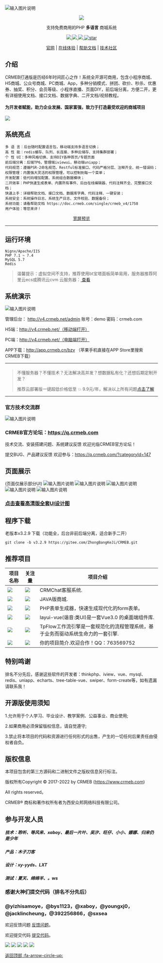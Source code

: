 ![输入图片说明](readme/pic/gitee.jpg)
<div align="center" >
    <img src="https://images.gitee.com/uploads/images/2021/1109/164354_0aafe3d2_892944.gif" />
</div>
<div align="center">

支持免费商用的PHP **多语言** 商城系统

</div>
<div align="center" >
    <a href="http://www.crmeb.com">
        <img src="https://img.shields.io/badge/Licence-GPL3.0-green.svg?style=flat" />
    </a>
    <a href="http://www.crmeb.com">
        <img src="https://img.shields.io/badge/Edition-4.5-blue.svg" />
    </a>
     <a href="https://gitee.com/ZhongBangKeJi/CRMEB/repository/archive/master.zip">
        <img src="https://img.shields.io/badge/download-150m-red.svg" />
    </a>
    <a href='https://gitee.com/ZhongBangKeJi/CRMEB/stargazers'>
       <img src='https://gitee.com/ZhongBangKeJi/CRMEB/badge/star.svg?theme=gvp' alt='star'></img>
    </a>
</div>
<div align="center">

[官网](https://www.crmeb.com/) |
[在线体验](http://v4.crmeb.net/admin/) |
[帮助文档](https://doc.crmeb.com/single/crmeb_v4) |
[技术社区](https://q.crmeb.com/)

</div>
 
## 介绍
 CRMEB打通版是历经6年时间匠心之作！系统全开源可商用，包含小程序商城、H5商城、公众号商城、PC商城、App，多种分销模式、拼团、砍价、秒杀、优惠券、抽奖、积分、会员等级、小程序直播、页面DIY，前后端分离，方便二开，更有详细使用文档、接口文档、数据字典、二开文档/视频教程。
 
#### 为开发者赋能，助力企业发展、国家富强，致力于打造最受欢迎的商城项目


[![](readme/pic/zhongqiu.jpg)](http://www.crmeb.com/news/detail/796)
## 系统亮点
~~~
多 语 言：后台随时配置语言包，移动端支持多语言切换；
高 性 能：redis缓存、队列、长连接、多种云储存、支持集群部署；
个 性 UI：多种风格切换、支持DIY各种首页/专题页面
前后端分离：后端TP6，管理端iviewui，移动端uniapp；
代码规范：遵循PSR-2命名规范、Restful标准接口、代码严格分层、注释齐全、统一错误码；
权限管理：内置强大灵活的权限管理，可以控制到每一个菜单；
开发配置：低代码增加配置、系统组合数据模块；
二开效率：PHP快速生成表单、内置所有事件、后台在线编辑器、代码注释齐全、完整接口文档；
快速上手：详细帮助文档、接口文档、数据库字典、代码注释、一键安装；
系统安全：系统操作日志、系统生产日志、文件校验、数据备份；
系统功能：请看帮助文档 https://doc.crmeb.com/single/crmeb_v4/1758
用户体验：等您来评！
~~~
<div align="center" >
<a href="https://gitee.com/ZhongBangKeJi/CRMEB/blob/master/README.md"> 宽屏预览 </a>
</div>

- - -

## 运行环境

```
Nignx/Apache/IIS
PHP 7.1 ~ 7.4 
MySQL 5.7
Redis
```


> 温馨提示：虚拟空间不支持，推荐使用bt宝塔面板简单易用，服务器推荐阿里云ecs或腾讯云cvm 云服务器：<a href="https://promotion.aliyun.com/ntms/yunparter/invite.html?userCode=dligum2z" target="_blank">  查看 </a>


##  系统演示

![输入图片说明](readme/pic/20公众号.jpg)

管理后台： http://v4.crmeb.net/admin 账号：demo 密码：crmeb.com

H5端：http://v4.crmeb.net/（移动端打开）

PC端：http://v4.crmeb.net/（电脑端打开）

APP下载：http://app.crmeb.cn/bzv （苹果手机直接在APP Store里搜索CRMEB下载）

---

#### 
> 不懂服务器？不懂技术？无法解决高并发？想数据私有化？还想后期定制开发？
> 
> 推荐云部署版一键超低价格低至 :collision:  9.9元/年，解决以上所有问题<a href='https://saas.crmeb.com/saas-home-software-detail-50043-s-y.html' target='_blank'>点击了解 </a>

---

### 官方技术交流群
![输入图片说明](readme/pic/image.jpg)
### CRMEB官方论坛：https://q.crmeb.com

技术交流、安装搭建问题、系统建议反馈 欢迎光临CRMEB官方论坛！

提交BUG、产品建议反馈  欢迎参与：https://q.crmeb.com/?categoryId=147


## 页面展示
(页面仅展示部分UI)
![输入图片说明](readme/pic/gitee开源版详情_01.jpg)
![输入图片说明](readme/pic/gitee开源版详情_02.jpg)
![输入图片说明](readme/pic/gitee开源版详情_03.jpg)
![输入图片说明](readme/pic/gitee开源版详情_04.jpg)
![输入图片说明](readme/pic/gitee开源版详情_05.jpg)
### <a href='http://s.crmeb.com/goods_detail/739' target='_blank'>点击查看高清版全套UI设计图</a>



## 程序下载 

老版本v3.2.9 下载（功能全，后台非前后端分离，适合新手二开）
```
git clone -b v3.2.9 https://gitee.com/ZhongBangKeJi/CRMEB.git
```

## 推荐项目

| 项目名称  | 关注量  |  项目介绍 |
| ------------ | ------------ | ------------ |
| [![](https://img.shields.io/badge/CRMEB-CRMChat-blue.svg)](https://gitee.com/ZhongBangKeJi/CRMChat) | [![](https://gitee.com/ZhongBangKeJi/CRMChat/badge/star.svg)](http://https://gitee.com/ZhongBangKeJi/CRMChat/stargazers) | CRMChat客服系统.  |
| [![](https://img.shields.io/badge/CRMEB-crmeb_java-blue.svg)](https://gitee.com/ZhongBangKeJi/crmeb_java) | [![](https://gitee.com/ZhongBangKeJi/crmeb_java/badge/star.svg)](http://https://gitee.com/ZhongBangKeJi/crmeb_java/stargazers) | JAVA版商城.  |
| [![](https://img.shields.io/badge/xaboy-formbuilder-blue.svg)](https://gitee.com/xaboy/form-builder) | [![](https://gitee.com/xaboy/form-builder/badge/star.svg)](http://https://gitee.com/xaboy/form-builder/stargazers) | PHP表单生成器，快速生成现代化的form表单。 |
| [![](https://img.shields.io/badge/就眠儀式-LayuiVue-blue.svg)](https://gitee.com/layui/layui-vue) | [![](https://gitee.com/layui/layui-vue/badge/star.svg)](http://https://gitee.com/layui/layui-vue/stargazers) | layui-vue(谐音:类UI)是一套Vue3.0 的桌面端组件库.  |
| [![](https://img.shields.io/badge/逆天的蝈蝈-TpFlow-blue.svg)](https://gitee.com/ntdgg/tpflow) | [![](https://gitee.com/ntdgg/tpflow/badge/star.svg?theme=gvp)](http://https://gitee.com/ntdgg/tpflow/stargazers) | TpFlow工作流引擎是一套规范化的流程管理系统，基于业务而驱动系统生命力的一套引擎.  |
| [![](https://img.shields.io/badge/你的昵称-项目名称-blue.svg)](https://gitee.com/ZhongBangKeJi/CRMEB) | [![](https://gitee.com/ZhongBangKeJi/CRMEB/badge/star.svg?theme=gvp)](http://https://gitee.com/ZhongBangKeJi/CRMEB/stargazers) | 你的项目简介.欢迎合作！QQ：763569752  |




## 特别鸣谢

排名不分先后，感谢这些软件的开发者：thinkphp、iview、vue、mysql、redis、uniapp、echarts、tree-table-vue、swiper、form-create等，如有遗漏请联系我！


## 开源版使用须知

1.允许用于个人学习、毕业设计、教学案例、公益事业、商业使用;

2.如果商用必须保留版权信息，请自觉遵守;

3.禁止将本项目的代码和资源进行任何形式的出售，产生的一切任何后果责任由侵权者自负。

## 版权信息


本项目包含的第三方源码和二进制文件之版权信息另行标注。

版权所有Copyright © 2017-2022 by CRMEB (https://www.crmeb.com)

All rights reserved。

CRMEB® 商标和著作权所有者为西安众邦网络科技有限公司。

## 参与开发人员

##### 技术：聆听、等风来、xaboy、最后一片叶、吴汐、旺仔、小小、娜娜、归来仍是少年
##### 产品：木子刀客
##### 设计：xy-yyds、LXT
##### 测试：夏天、绵绵羊、。ws

### 感谢大神们提交代码（排名不分先后）

### @yizhisamoye，@bys1123，@xaboy，@youngxj0，@jacklincheung，@392256866，@sxsea

欢迎反馈问题 [反馈问题](https://gitee.com/ZhongBangKeJi/CRMEB/issues)。

欢迎提交代码 [提交代码](https://gitee.com/ZhongBangKeJi/CRMEB/pulls)。

![](readme/pic/gitee打通版-横.jpg)
[![](readme/pic/1思维脑图功能清单.jpg)](https://s.crmeb.com/goods_detail/739)
[![](readme/pic/2高清UI设计图.jpg)](https://s.crmeb.com/goods_detail/739)
[![](readme/pic/3前后端接口文档.jpg)](https://s.crmeb.com/goods_detail/739)
[![](readme/pic/4PC端前端模板.jpg)](https://s.crmeb.com/goods_detail/739)

[返回顶部 :fa-arrow-circle-up: ](https://gitee.com/ZhongBangKeJi/CRMEB#%E9%A1%B9%E7%9B%AE%E4%BB%8B%E7%BB%8D)

